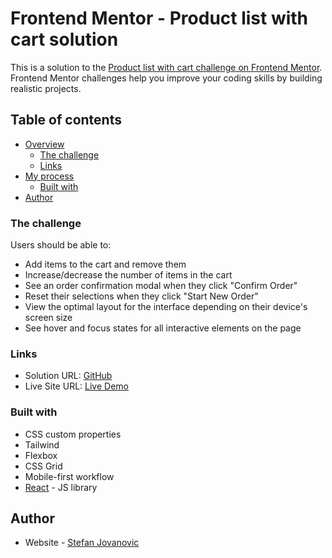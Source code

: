 # Frontend Mentor - Product list with cart solution

This is a solution to the [Product list with cart challenge on Frontend Mentor](https://www.frontendmentor.io/challenges/product-list-with-cart-5MmqLVAp_d). Frontend Mentor challenges help you improve your coding skills by building realistic projects.

## Table of contents

- [Overview](#overview)
  - [The challenge](#the-challenge)
  - [Links](#links)
- [My process](#my-process)
  - [Built with](#built-with)
- [Author](#author)

### The challenge

Users should be able to:

- Add items to the cart and remove them
- Increase/decrease the number of items in the cart
- See an order confirmation modal when they click "Confirm Order"
- Reset their selections when they click "Start New Order"
- View the optimal layout for the interface depending on their device's screen size
- See hover and focus states for all interactive elements on the page

### Links

- Solution URL: [GitHub](https://your-solution-url.com)
- Live Site URL: [Live Demo](https://github.com/04stefke/product-list-with-cart-main)

### Built with

- CSS custom properties
- Tailwind
- Flexbox
- CSS Grid
- Mobile-first workflow
- [React](https://reactjs.org/) - JS library

## Author

- Website - [Stefan Jovanovic](https://stefans-personal-website.netlify.app/)
